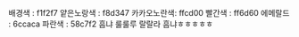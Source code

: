 배경색 : f1f2f7
얕은노랑색 : f8d347
카카오노란색: ffcd00
빨간색 : ff6d60
에메랄드 : 6ccaca
파란색 : 58c7f2
흠냐
룰룰루
랄랄라
흠냐ㅎㅎㅎㅎㅎ